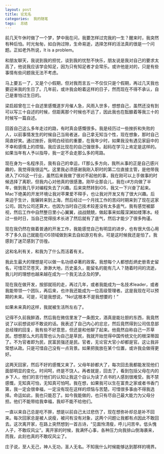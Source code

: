 ```yaml
---
layout: post
title: 论无名
categories:  我的随笔
tags:  总结
---
```


前几天午休时做了一个梦，梦中我在问，我要怎样过完我的一生？醒来时，我突然有种后怕。时光匆匆，如白驹过隙，生命易逝，选择怎样的活法真的很是一个问题。正如老外所说，It is a problem。

和朋友聊天，我说到我的担忧，谈到我的忧愁不快乐，朋友说是我对自己的要求太高了，他说我应该学会知足，因为只有知足者才会常乐。或许他是对的，只是有些事情有些问题我无法不考虑。

马上要五一了，又是个小假期，但对我而言五一不仅仅只是个假期，再过几天我也要迎来我的生日了。几年前，或许我会盼着这样的日子，然而现在不得不承认，自己是害怕过生日的。

梁启超曾在三十自述里感慨道岁月催人急，风雨入世多，想想自己，虽然还没有到可以写三十自述的时候，但距离那个时候也不远了，因此我也在酝酿着等我三十的时候写一篇自述。

回首自己这么多年走过的路，有时真会感慨很多。我是经历过一些挫折和失败的人，以前事情发生的时候自己当局者迷，自己拿无知当个性，现在想象，那时自己简直好笑。通过挫折，我明白经验的重要，在我年少时，如果我没有遇见家庭中的不幸和感情上的烦恼，我应该比现在的自己强很多。起码在学习上肯定是这样的。如果当年有人予以指导，我一定不会走那么多的弯路。

现在身为一名程序员，我有自己的幸运，IT那么多方向，我所从事的正是自己感兴趣的，我觉得我很运气。这里我必须感谢我刚入职时的第二位直接主管，是他带我进入了iOS这一行业，虽然后来我做了很对不起他的事，我在刚可以上手做事的时候选择了离职，但我内心对他真的很感激。刚毕业那会儿，我在c#方向做了半年，做到我几乎对编程失去了兴趣。后来突然转到iOS，我又一下兴奋了起来。Mac下绝美的开发环境让我对苹果爱不释手，也让我对开发又有了很大兴趣。后来迫于生计，我辗转来到上海，然后经过一个月找工作的苦闷时期来到了现在这家公司。因为公司还算大，也因为当时自己技术较差没有太多底气，我有感觉被鄙视，然后工作中自然整日里小心翼翼，战战兢兢，做起事来如履深渊如缕薄冰。经过一些时日，当自己觉得技术长进了然后就有了底气，然后才能少了很多拘谨。

现在我仍然在做着普通的开发工作，我能感觉自己有明显的进步，也有很大信心用不了多久自己就能在iOS领域做到来去自如游刃有余。可是这时候我还是怕了。我感到了迷茫感到了彷徨。

这和名利有关，和我为了什么而活着有关。

我此生最大的理想是可以做一名功绩卓著的政客。我想每个人都想彪炳史册青史留名，可惜茫茫苍天，渺渺大地，历史虽久，能留名的能有几人？随着时间的流逝，我儿时的理想也越来越在成为一个我无法企及的梦。

现在我在做开发，按部就班的走，再过几年，或者我能成为一名技术leader，或者我能带领一个团队，再后来，也许我还能成为一位高级管理者。这是我现在可以预期的未来。可是，可是我想说，“No!这根本不是我想要的！”

如果未来真的这样，我就被生活所左右了。

记得不久前我醉酒，然后我在微信里发了一条图文，酒真是能壮胆的东西，我竟然说了以前想说却不敢说的话。我表述了自己内心的忿忿，然后竟然得到公司信息部总经理的回复，我有些不好意思，但还是和他聊了起来。他竟然自称自己一芥草民。想想那么大的高管也认为自己是草民，我就开始觉得中国传统文化的根深蒂固了。不为官者即为民，民富民强还是民。官者，无论官大官小却都是官。这让我非常想从政。只是可惜自己没有一点背景。如果把我放在某个位置，或许我会做得更好。

这两天回家，然后不好的感慨又来了。父母年龄都大了，每次回去我都能发现他们面部明显的变化。时间呵，终是不饶人。再者就是，回去了，看到包括父母在内的乡下人，他们的言行他们的认知让我这个自认为读了点书的人感到很难受。我不禁感慨，无知真可怕，无知真可怕呵。我在想，如果我可以生在富贵之家或者书香门第，我一定会很幸福，一定没有现在这样的烦恼与苦楚。可惜很多事由不得我选择。命运如此，我也只能忍了。如今我能做的，也只有尽自己最大能力为父母分担。他们不能带给我幸福，我却不能不给他们。

一直以来自己总是吃不胖，想是以前自己太过悲伤了，现在想弥补却总是补不回来。每次回家总是被人说瘦，被问有没有对象，这两个问题让我都有点因此不敢回去。这次离开家，在路上突然想到一首古诗，“见面怜清瘦，呼儿问苦辛。低头愧人子，不敢叹风尘”。离开家的时候，我满怀心事，各种压力向我排山倒海袭来，而我，此刻也真的不敢叹风尘了。

庄子说，至人无己，神人无功，圣人无名。不知我什么时候能够达到那样的境界。






